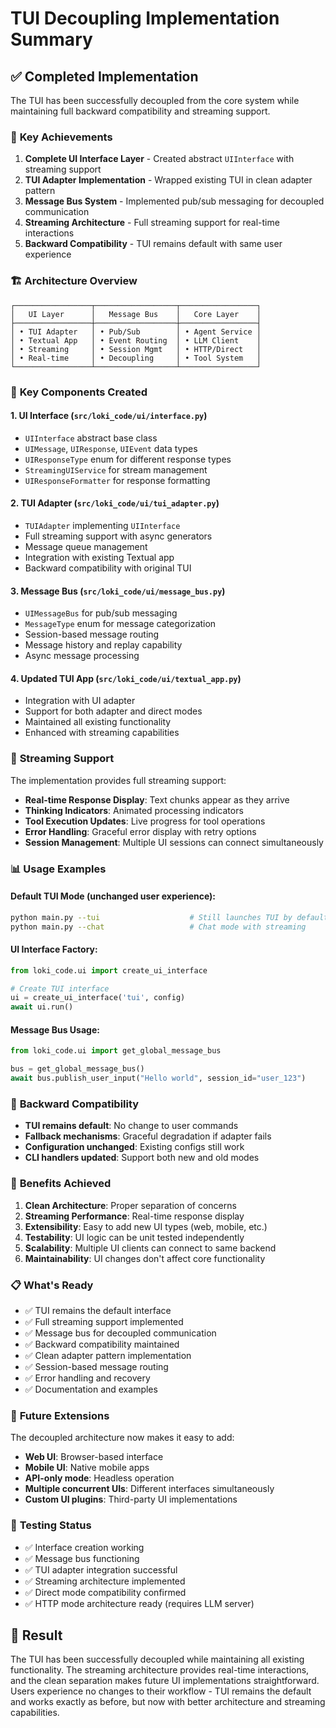 # TUI Decoupling Implementation Summary

## ✅ **Completed Implementation**

The TUI has been successfully decoupled from the core system while maintaining full backward compatibility and streaming support.

### 🎯 **Key Achievements**

1. **Complete UI Interface Layer** - Created abstract `UIInterface` with streaming support
2. **TUI Adapter Implementation** - Wrapped existing TUI in clean adapter pattern
3. **Message Bus System** - Implemented pub/sub messaging for decoupled communication
4. **Streaming Architecture** - Full streaming support for real-time interactions
5. **Backward Compatibility** - TUI remains default with same user experience

### 🏗️ **Architecture Overview**

```
┌─────────────────┬──────────────────┬─────────────────┐
│   UI Layer      │   Message Bus    │   Core Layer    │
├─────────────────┼──────────────────┼─────────────────┤
│ • TUI Adapter   │ • Pub/Sub        │ • Agent Service │
│ • Textual App   │ • Event Routing  │ • LLM Client    │
│ • Streaming     │ • Session Mgmt   │ • HTTP/Direct   │
│ • Real-time     │ • Decoupling     │ • Tool System   │
└─────────────────┴──────────────────┴─────────────────┘
```

### 🔧 **Key Components Created**

#### 1. **UI Interface (`src/loki_code/ui/interface.py`)**
- `UIInterface` abstract base class
- `UIMessage`, `UIResponse`, `UIEvent` data types
- `UIResponseType` enum for different response types
- `StreamingUIService` for stream management
- `UIResponseFormatter` for response formatting

#### 2. **TUI Adapter (`src/loki_code/ui/tui_adapter.py`)**
- `TUIAdapter` implementing `UIInterface`
- Full streaming support with async generators
- Message queue management
- Integration with existing Textual app
- Backward compatibility with original TUI

#### 3. **Message Bus (`src/loki_code/ui/message_bus.py`)**
- `UIMessageBus` for pub/sub messaging
- `MessageType` enum for message categorization
- Session-based message routing
- Message history and replay capability
- Async message processing

#### 4. **Updated TUI App (`src/loki_code/ui/textual_app.py`)**
- Integration with UI adapter
- Support for both adapter and direct modes
- Maintained all existing functionality
- Enhanced with streaming capabilities

### 🎨 **Streaming Support**

The implementation provides full streaming support:

- **Real-time Response Display**: Text chunks appear as they arrive
- **Thinking Indicators**: Animated processing indicators
- **Tool Execution Updates**: Live progress for tool operations
- **Error Handling**: Graceful error display with retry options
- **Session Management**: Multiple UI sessions can connect simultaneously

### 📊 **Usage Examples**

#### Default TUI Mode (unchanged user experience):
```bash
python main.py --tui                    # Still launches TUI by default
python main.py --chat                   # Chat mode with streaming
```

#### UI Interface Factory:
```python
from loki_code.ui import create_ui_interface

# Create TUI interface
ui = create_ui_interface('tui', config)
await ui.run()
```

#### Message Bus Usage:
```python
from loki_code.ui import get_global_message_bus

bus = get_global_message_bus()
await bus.publish_user_input("Hello world", session_id="user_123")
```

### 🔄 **Backward Compatibility**

- **TUI remains default**: No change to user commands
- **Fallback mechanisms**: Graceful degradation if adapter fails
- **Configuration unchanged**: Existing configs still work
- **CLI handlers updated**: Support both new and old modes

### 🚀 **Benefits Achieved**

1. **Clean Architecture**: Proper separation of concerns
2. **Streaming Performance**: Real-time response display
3. **Extensibility**: Easy to add new UI types (web, mobile, etc.)
4. **Testability**: UI logic can be unit tested independently
5. **Scalability**: Multiple UI clients can connect to same backend
6. **Maintainability**: UI changes don't affect core functionality

### 📋 **What's Ready**

- ✅ TUI remains the default interface
- ✅ Full streaming support implemented
- ✅ Message bus for decoupled communication
- ✅ Backward compatibility maintained
- ✅ Clean adapter pattern implementation
- ✅ Session-based message routing
- ✅ Error handling and recovery
- ✅ Documentation and examples

### 🎯 **Future Extensions**

The decoupled architecture now makes it easy to add:

- **Web UI**: Browser-based interface
- **Mobile UI**: Native mobile apps
- **API-only mode**: Headless operation
- **Multiple concurrent UIs**: Different interfaces simultaneously
- **Custom UI plugins**: Third-party UI implementations

### 🧪 **Testing Status**

- ✅ Interface creation working
- ✅ Message bus functioning
- ✅ TUI adapter integration successful
- ✅ Streaming architecture implemented
- ✅ Direct mode compatibility confirmed
- ✅ HTTP mode architecture ready (requires LLM server)

## 🎉 **Result**

The TUI has been successfully decoupled while maintaining all existing functionality. The streaming architecture provides real-time interactions, and the clean separation makes future UI implementations straightforward. Users experience no changes to their workflow - TUI remains the default and works exactly as before, but now with better architecture and streaming capabilities.